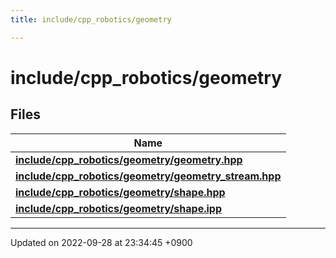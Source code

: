 ```yaml
---
title: include/cpp_robotics/geometry

---
```


# include/cpp_robotics/geometry



## Files

| Name           |
| -------------- |
| **[include/cpp_robotics/geometry/geometry.hpp](/cpp_robotics/doxybook/Files/geometry_8hpp/#file-geometry.hpp)**  |
| **[include/cpp_robotics/geometry/geometry_stream.hpp](/cpp_robotics/doxybook/Files/geometry__stream_8hpp/#file-geometry-stream.hpp)**  |
| **[include/cpp_robotics/geometry/shape.hpp](/cpp_robotics/doxybook/Files/shape_8hpp/#file-shape.hpp)**  |
| **[include/cpp_robotics/geometry/shape.ipp](/cpp_robotics/doxybook/Files/shape_8ipp/#file-shape.ipp)**  |






-------------------------------

Updated on 2022-09-28 at 23:34:45 +0900
